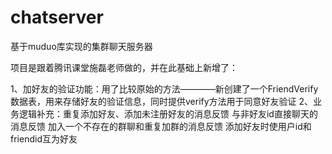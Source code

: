 # chatserver
基于muduo库实现的集群聊天服务器 

项目是跟着腾讯课堂施磊老师做的，并在此基础上新增了：

1、加好友的验证功能：用了比较原始的方法————新创建了一个FriendVerify数据表，用来存储好友的验证信息，同时提供verify方法用于同意好友验证
2、业务逻辑补充：重复添加好友、添加未注册好友的消息反馈
             与非好友id直接聊天的消息反馈
             加入一个不存在的群聊和重复加群的消息反馈
             添加好友时使用户id和friendid互为好友
